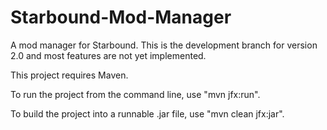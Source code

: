 Starbound-Mod-Manager
=====================

A mod manager for Starbound. This is the development branch for version 2.0 and most features are not yet implemented.

This project requires Maven.

To run the project from the command line, use "mvn jfx:run".

To build the project into a runnable .jar file, use "mvn clean jfx:jar".